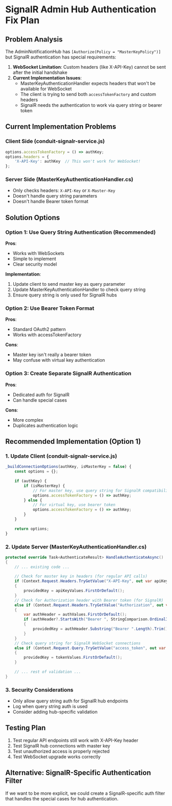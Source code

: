 # SignalR Admin Hub Authentication Fix Plan

## Problem Analysis

The AdminNotificationHub has `[Authorize(Policy = "MasterKeyPolicy")]` but SignalR authentication has special requirements:

1. **WebSocket Limitation**: Custom headers (like X-API-Key) cannot be sent after the initial handshake
2. **Current Implementation Issues**:
   - MasterKeyAuthenticationHandler expects headers that won't be available for WebSocket
   - The client is trying to send both `accessTokenFactory` and custom headers
   - SignalR needs the authentication to work via query string or bearer token

## Current Implementation Problems

### Client Side (conduit-signalr-service.js)
```javascript
options.accessTokenFactory = () => authKey;
options.headers = {
    'X-API-Key': authKey  // This won't work for WebSocket!
};
```

### Server Side (MasterKeyAuthenticationHandler.cs)
- Only checks headers: `X-API-Key` or `X-Master-Key`
- Doesn't handle query string parameters
- Doesn't handle Bearer token format

## Solution Options

### Option 1: Use Query String Authentication (Recommended)
**Pros**:
- Works with WebSockets
- Simple to implement
- Clear security model

**Implementation**:
1. Update client to send master key as query parameter
2. Update MasterKeyAuthenticationHandler to check query string
3. Ensure query string is only used for SignalR hubs

### Option 2: Use Bearer Token Format
**Pros**:
- Standard OAuth2 pattern
- Works with accessTokenFactory

**Cons**:
- Master key isn't really a bearer token
- May confuse with virtual key authentication

### Option 3: Create Separate SignalR Authentication
**Pros**:
- Dedicated auth for SignalR
- Can handle special cases

**Cons**:
- More complex
- Duplicates authentication logic

## Recommended Implementation (Option 1)

### 1. Update Client (conduit-signalr-service.js)
```javascript
_buildConnectionOptions(authKey, isMasterKey = false) {
    const options = {};
    
    if (authKey) {
        if (isMasterKey) {
            // For master key, use query string for SignalR compatibility
            options.accessTokenFactory = () => authKey;
        } else {
            // For virtual key, use bearer token
            options.accessTokenFactory = () => authKey;
        }
    }
    
    return options;
}
```

### 2. Update Server (MasterKeyAuthenticationHandler.cs)
```csharp
protected override Task<AuthenticateResult> HandleAuthenticateAsync()
{
    // ... existing code ...
    
    // Check for master key in headers (for regular API calls)
    if (Context.Request.Headers.TryGetValue("X-API-Key", out var apiKeyValues))
    {
        providedKey = apiKeyValues.FirstOrDefault();
    }
    // Check for Authorization header with Bearer token (for SignalR)
    else if (Context.Request.Headers.TryGetValue("Authorization", out var authValues))
    {
        var authHeader = authValues.FirstOrDefault();
        if (authHeader?.StartsWith("Bearer ", StringComparison.OrdinalIgnoreCase) == true)
        {
            providedKey = authHeader.Substring("Bearer ".Length).Trim();
        }
    }
    // Check query string for SignalR WebSocket connections
    else if (Context.Request.Query.TryGetValue("access_token", out var tokenValues))
    {
        providedKey = tokenValues.FirstOrDefault();
    }
    
    // ... rest of validation ...
}
```

### 3. Security Considerations
- Only allow query string auth for SignalR hub endpoints
- Log when query string auth is used
- Consider adding hub-specific validation

## Testing Plan
1. Test regular API endpoints still work with X-API-Key header
2. Test SignalR hub connections with master key
3. Test unauthorized access is properly rejected
4. Test WebSocket upgrade works correctly

## Alternative: SignalR-Specific Authentication Filter
If we want to be more explicit, we could create a SignalR-specific auth filter that handles the special cases for hub authentication.